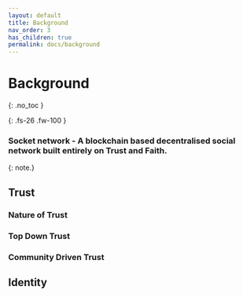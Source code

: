 ```yaml
---
layout: default
title: Background
nav_order: 3
has_children: true
permalink: docs/background
---
```

 
# Background
{: .no_toc }

{: .fs-26 .fw-100 }
### Socket network - A blockchain based decentralised social network built entirely on Trust and Faith. 
{: note.}


## Trust

### Nature of Trust

### Top Down Trust

### Community Driven Trust

## Identity
